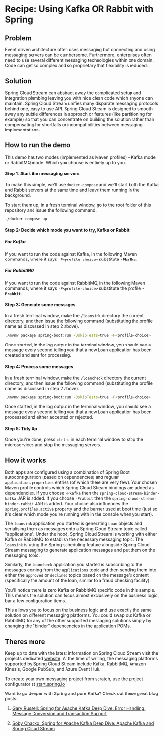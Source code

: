 # Recipe: Using Kafka OR Rabbit with Spring 

## Problem

Event driven architecture often uses messaging but connecting and using messaging servers can be cumbersome. Furthermore, enterprises often need to use several different messaging technologies within one domain. Code can get so complex and so proprietary that flexibility is reduced.

## Solution

Spring Cloud Stream can abstract away the complicated setup and integration plumbing leaving you with nice clean code which anyone can maintain.  Spring Cloud Stream unifies many disparate messaging protocols behind one, easy to use API. Spring Cloud Stream is designed to smooth away any subtle differences in approach or features (like partitioning for example) so that you can concentrate on building the solution rather than compensating for shortfalls or incompatibilities between messaging implementations. 

## How to run the demo

This demo has two modes (implemented as Maven profiles) - Kafka mode or RabbitMQ mode. Which you choose is entirely up to you. 

#### Step 1: Start the messaging servers

To make this simple, we'll use `docker-compose` and we'll start both the Kafka and Rabbit servers at the same time and leave them running in the background.

To start them up, in a fresh terminal window, go to the root folder of this repository and issue the following command.

```bash
./docker-compose up
```

#### Step 2: Decide which mode you want to try, Kafka or Rabbit

##### For Kafka

If you want to run the code against Kafka, in the following Maven commands, where it says `-P<profile-choice>` substitute **`-Pkafka`**. 

##### For RabbitMQ

If you want to run the code against RabbitMQ, in the following Maven commands, where it says `-P<profile-choice>` substitute the profile **`-Prabbit`**. 

#### Step 3: Generate some messages

In a fresh terminal window, make the `/loansink` directory the current directory, and then issue the following command (substituting the profile name as discussed in step 2 above).

```bash
./mvnw package spring-boot:run -DskipTests=true -P<profile-choice>
```

Once started, in the log output in the terminal window, you should see a message every second telling you that a new Loan application has been created and sent for processing.

#### Step 4: Process some messages

In a fresh terminal window, make the `/loancheck` directory the current directory, and then issue the following command (substituting the profile name as discussed in step 2 above).

```bash
./mvnw package spring-boot:run -DskipTests=true -P<profile-choice>
```

Once started, in the log output in the terminal window, you should see a message every second telling you that a new Loan application has been processed and either accepted or rejected.

#### Step 5: Tidy Up

Once you're done, press `ctrl-c` in each terminal window to stop the microservices and stop the messaging servers.

## How it works

Both apps are configured using a combination of Spring Boot autoconfiguration (based on dependencies) and regular `application.properties` entries (of which there are very few). Your chosen Maven profile controls which Spring Cloud Stream bindings are added as dependencies. If you choose `-Pkafka` then the `spring-cloud-stream-binder-kafka` JAR is added. If you choose `-Prabbit` then the `spring-cloud-stream-binder-rabbit` JAR is added. Your choice also influences the `spring.profiles.active` property and the banner used at boot time (just so it's clear which mode you're running with in the console when you start).

The `loansink` application you started is generating `Loan` objects and serialising them as messages onto a Spring Cloud Stream topic called "applications". Under the hood, Spring Cloud Stream is working with either Kafka or RabbitMQ to establish the necessary messaging topic. The `loansink` is using the Spring scheduling feature alongside Spring Cloud Stream messaging to generate application messages and put them on the messaging topic.

Similarly, the `loancheck` application you started is subscribing to the messages coming from the `applications` topic and then sending them into either the `approved` or `declined` topics based on the message's content (specifically the amount of the loan, similar to a fraud checking facility).

You'll notice there is zero Kafka or RabbitMQ specific code in this sample. This means the solution can focus almost exclusively on the business logic, bar a few configuration items.

This allows you to focus on the business logic and use exactly the same solution on different messaging platforms. You could swap out Kafka or RabbitMQ for any of the other supported messaging solutions simply by changing the "binder" dependencies in the application POMs.

## Theres more

Keep up to date with the latest information on Spring Cloud Stream visit the projects dedicated [website][1]. At the time of writing, the messaging platforms supported by Spring Cloud Stream include Kafka, RabbitMQ, Amazon Kinesis, Google PubSub, and Azure Event Hub.

To create your own messaging project from scratch, use the project configurator at [start.spring.io][2]

Want to go deeper with Spring and pure Kafka? Check out these great blog posts:

1. [Gary Russell: Spring for Apache Kafka Deep Dive: Error Handling, Message Conversion and Transaction Support][3]

2. [Soby Chacko: Spring for Apache Kafka Deep Dive: Apache Kafka and Spring Cloud Stream][4]

[1]: https://spring.io/projects/spring-cloud-stream
[2]: https://start.spring.io
[3]: https://www.confluent.io/blog/spring-for-apache-kafka-deep-dive-part-1-error-handling-message-conversion-transaction-support
[4]: https://www.confluent.io/blog/spring-for-apache-kafka-deep-dive-part-2-apache-kafka-spring-cloud-stream
